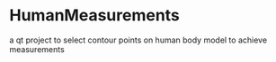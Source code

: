 # HumanMeasurements
a qt project to select contour points on human body model to achieve measurements 
